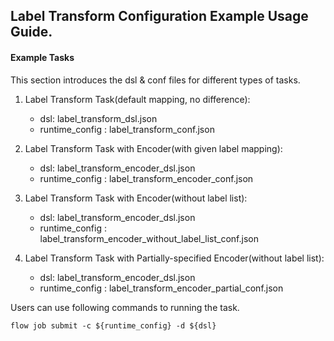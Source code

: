 ## Label Transform Configuration Example Usage Guide.

#### Example Tasks

This section introduces the dsl & conf files for different types of tasks.

1. Label Transform Task(default mapping, no difference):

    - dsl: label_transform_dsl.json  
    - runtime_config : label_transform_conf.json

2. Label Transform Task with Encoder(with given label mapping):

    - dsl: label_transform_encoder_dsl.json  
    - runtime_config : label_transform_encoder_conf.json

3. Label Transform Task with Encoder(without label list):

    - dsl: label_transform_encoder_dsl.json  
    - runtime_config : label_transform_encoder_without_label_list_conf.json

4. Label Transform Task with Partially-specified Encoder(without label list):

    - dsl: label_transform_encoder_dsl.json  
    - runtime_config : label_transform_encoder_partial_conf.json

Users can use following commands to running the task.

    flow job submit -c ${runtime_config} -d ${dsl}
